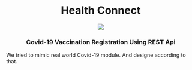 <a name="readme-top"></a> 


  <h1 align="center">Health Connect</h1>
<div  align="center" ><img src = "https://user-images.githubusercontent.com/58816804/236993158-8f2d8b7f-d0cc-4424-98eb-6cab0106c983.jpg"/></div>


  <h3 align="center">Covid-19 Vaccination Registration Using REST Api</h3>
<p>We tried to mimic real world Covid-19 module. And designe according to that.</p>
 
